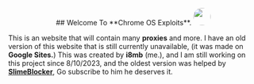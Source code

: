 <p align="center">
## Welcome To **Chrome OS Exploits**.

<img style="border-radius:50%" height="35px" src="https://raw.githubusercontent.com/i8mb/i8mb.github.io/main/image/Chrome.gif">

This is an website that will contain many **proxies** and more.
I have an old version of this website that is still currently unavailable, (it was made on **Google Sites.**)
This was created by **i8mb** (me.), and I am still working on this project since 8/10/2023, and the oldest version was helped by [**SlimeBlocker**](https://www.youtube.com/@slimeblocker), Go subscribe to him he deserves it.
